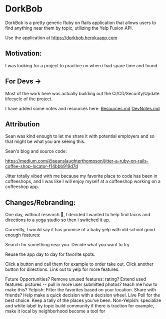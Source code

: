 # DorkBob

DorkBob is a pretty generic Ruby on Rails application that allows users to find anything near them by topic, utilizing the Yelp Fusion API.

Use the application at https://dorkbob.herokuapp.com

## Motivation:

I was looking for a project to practice on when i had spare time and found.

## For Devs ->
   Most of the work here was actually building out the CI/CD/Security/Update lifecycle of the project.
 
 I have added some notes and resources here:
 [Resources.md](../develop/Resources.md) 
 [DevNotes.md](../develop/DevNotes.md)
 

## Attribution
  Sean was kind enough to let me share it with potential employers and so that might be what you are seeing this.

  Sean's blog and source code:

https://medium.com/@seanslaughterthompson/jitter-a-ruby-on-rails-coffee-shop-locator-f14bbb919d7d


Jitter totally vibed with me because my favorite place to code has been in coffeeshops, and I was like I will enjoy myself at a coffeeshop working on a coffeeshop app.

## Changes/Rebranding:

One day, without research 🧐,  I decided I wanted to help find tacos and directions to a yoga studio so then i switched it up.

Currently, I would say it has promise of a baby yelp with old school good enough features:

 Search for something near you.
 Decide what you want to try

 Reuse the app day to day for favorite spots.

 Click a button and call them for example to order take out.
 Click another button for directions.
 Link out to yelp for more features.

Future Opportunities?
  Remove unused features:
    rating?
  Extend used features:
    pictures -- pull in more
    user submitted photos?
    teach me how to make this?
  Yelpish: 
    Filter the favorites based on your location.
    Share with friends?
    Help make a quick decision with a decision wheel.
    Live Poll for the best choice.
  Keep a tally of the places you've been.
  Non-Yelpish:
    specialize and white label by topic build community if there is traction
      for example, make it local by neighborhood
    become a tool for 
    

